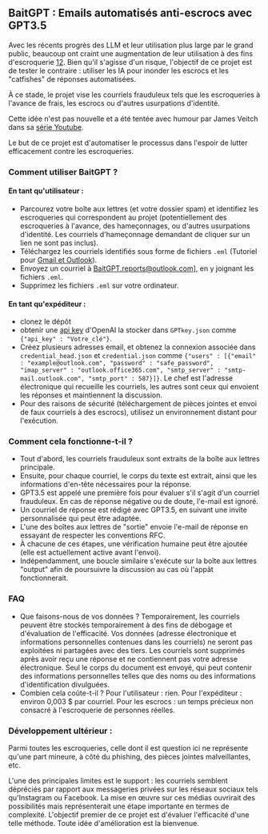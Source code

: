 ## BaitGPT : Emails automatisés anti-escrocs avec GPT3.5

Avec les récents progrès des LLM et leur utilisation plus large par le grand public, beaucoup ont craint une augmentation de leur utilisation à des fins d'escroquerie [1](https://www.mcafee.com/blogs/internet-security/chatgpt-a-scammers-newest-tool/)[2](https://medium.com/geekculture/chatgpt-the-new-frontier-of-scamming-and-fraud-6884da6e2ff1). Bien qu'il s'agisse d'un risque, l'objectif de ce projet est de tester le contraire : utiliser les IA pour inonder les escrocs et les "catfishes" de réponses automatisées.

À ce stade, le projet vise les courriels frauduleux tels que les escroqueries à l'avance de frais, les escrocs ou d'autres usurpations d'identité.

Cette idée n'est pas nouvelle et a été tentée avec humour par James Veitch dans sa [série Youtube](https://www.youtube.com/playlist?list=PLjaZD_N3WCf-SzY9lQqsUNbubksD_KCPT).

Le but de ce projet est d'automatiser le processus dans l'espoir de lutter efficacement contre les escroqueries.

### Comment utiliser BaitGPT ?
#### En tant qu'utilisateur :

- Parcourez votre boîte aux lettres (et votre dossier spam) et identifiez les escroqueries qui correspondent au projet (potentiellement des escroqueries à l'avance, des hameçonnages, ou d'autres usurpations d'identité. Les courriels d'hameçonnage demandant de cliquer sur un lien ne sont pas inclus).
- Téléchargez les courriels identifiés sous forme de fichiers `.eml` (Tutoriel pour [Gmail et Outlook](https://www.codetwo.com/kb/export-email-to-file/#outlook-on-the-web)).
- Envoyez un courriel à [BaitGPT.reports@outlook.com](mailto:BaitGPT.reports@outlook.com?subject=[GitHub]%20Scams%20report)], en y joignant les fichiers `.eml`.
- Supprimez les fichiers `.eml` sur votre ordinateur.

#### En tant qu'expéditeur :
- clonez le dépôt
- obtenir une [api key](https://platform.openai.com/account/api-keys) d'OpenAI la stocker dans `GPTkey.json` comme `{"api_key" : "Votre_clé"}`.
- Créez plusieurs adresses email, et obtenez la connexion associée dans `credential_head.json` et `credential.json` comme `{"users" : [{"email" : "example@outlook.com", "password" : "safe_password", "imap_server" : "outlook.office365.com", "smtp_server" : "smtp-mail.outlook.com", "smtp_port" : 587}]}`. Le chef est l'adresse électronique qui recueille les courriels, les autres sont ceux qui envoient les réponses et maintiennent la discussion.
- Pour des raisons de sécurité (téléchargement de pièces jointes et envoi de faux courriels à des escrocs), utilisez un environnement distant pour l'exécution.

### Comment cela fonctionne-t-il ?
- Tout d'abord, les courriels frauduleux sont extraits de la boîte aux lettres principale.
- Ensuite, pour chaque courriel, le corps du texte est extrait, ainsi que les informations d'en-tête nécessaires pour la réponse.
- GPT3.5 est appelé une première fois pour évaluer s'il s'agit d'un courriel frauduleux. En cas de réponse négative ou de doute, l'e-mail est ignoré.
- Un courriel de réponse est rédigé avec GPT3.5, en suivant une invite personnalisée qui peut être adaptée.
- L'une des boîtes aux lettres de "sortie" envoie l'e-mail de réponse en essayant de respecter les conventions RFC.
- À chacune de ces étapes, une vérification humaine peut être ajoutée (elle est actuellement active avant l'envoi).
- Indépendamment, une boucle similaire s'exécute sur la boîte aux lettres "output" afin de poursuivre la discussion au cas où l'appât fonctionnerait.

### FAQ
- Que faisons-nous de vos données ?
Temporairement, les courriels peuvent être stockés temporairement à des fins de débogage et d'évaluation de l'efficacité.
Vos données (adresse électronique et informations personnelles contenues dans les courriels) ne seront pas exploitées ni partagées avec des tiers.
Les courriels sont supprimés après avoir reçu une réponse et ne contiennent pas votre adresse électronique. Seul le corps du document est envoyé, qui peut contenir des informations personnelles telles que des noms ou des informations d'identification divulguées.
- Combien cela coûte-t-il ?
Pour l'utilisateur : rien. Pour l'expéditeur : environ 0,003 $ par courriel. Pour les escrocs : un temps précieux non consacré à l'escroquerie de personnes réelles.

### Développement ultérieur :
Parmi toutes les escroqueries, celle dont il est question ici ne représente qu'une part mineure, à côté du phishing, des pièces jointes malveillantes, etc.

L'une des principales limites est le support : les courriels semblent dépréciés par rapport aux messageries privées sur les réseaux sociaux tels qu'Instagram ou Facebook. La mise en œuvre sur ces médias ouvrirait des possibilités mais représenterait une étape importante en termes de complexité.
L'objectif premier de ce projet est d'évaluer l'efficacité d'une telle méthode. Toute idée d'amélioration est la bienvenue.
